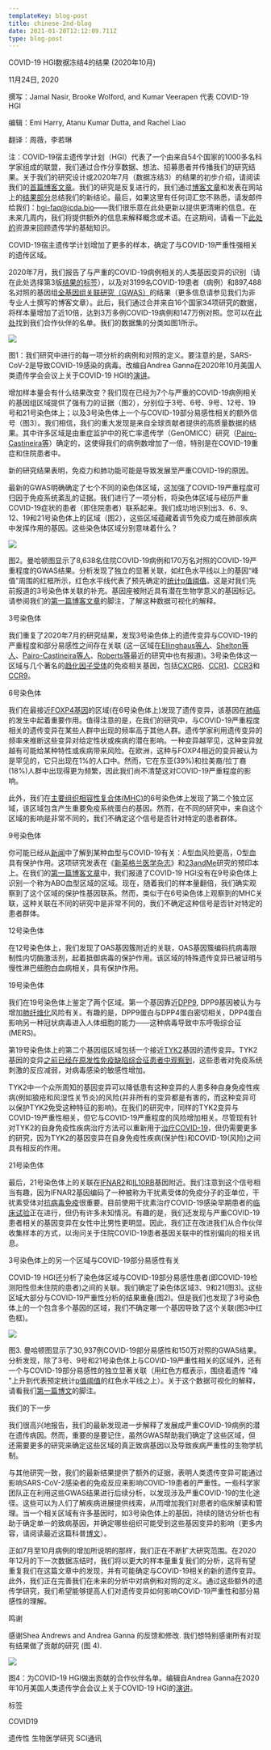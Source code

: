 ```yaml
---
templateKey: blog-post
title: chinese-2nd-blog
date: 2021-01-28T12:12:09.711Z
type: blog-post
---
```



COVID-19 HGI数据冻结4的结果 (2020年10月)

11月24日, 2020

撰写：Jamal Nasir, Brooke Wolford, and Kumar Veerapen 代表 COVID-19 HGI

编辑：Emi Harry, Atanu Kumar Dutta, and Rachel Liao

翻译：周薇，李若琳

注：COVID-19宿主遗传学计划（HGI）代表了一个由来自54个国家的1000多名科学家组成的联盟，我们通过合作分享数据、想法、招募患者并传播我们的研究结果。关于我们的研究设计或2020年7月（数据冻结3）的结果的初步介绍，请阅读我们的[首篇博客文章](https://www.covid19hg.org/blog/2020-09-24-freeze-3-results/)。我们的研究是反复进行的，我们通过[博客文章](https://www.covid19hg.org/blog/)和发表在网站上的[结果部分](https://www.covid19hg.org/results/)总结我们的新结论。最后，如果这里有任何词汇您不熟悉，请发邮件给我们：hgi-faq@icda.bio——我们很乐意在此处更新以提供更清晰的信息。在未来几周内，我们将提供额外的信息来解释概念或术语。在这期间，请看一下[此处的](https://medlineplus.gov/genetics/understanding/)资源来回顾遗传学的基础知识。

COVID-19宿主遗传学计划增加了更多的样本，确定了与COVID-19严重性强相关的遗传区域。

2020年7月，我们报告了与严重的COVID-19病例相关的人类基因变异的识别（请在此处选择第3版[结果的标签](https://www.covid19hg.org/results/)），以及对3199名COVID-19患者（病例）和897,488名对照的基因组[全基因组关联研究（GWAS）](https://www.broadinstitute.org/files/styles/visuals_style/public/GWAS-Explainer-08-02-17.jpg?itok=-6sgc6nN)的结果（更多信息请参见我们为非专业人士撰写的博客文章）。此后，我们通过合并来自16个国家34项研究的数据，将样本量增加了近10倍，达到3万多例COVID-19病例和147万例对照。您可以在[此处](https://www.covid19hg.org/partners/)找到我们合作伙伴的名单。我们的数据集的分类如图1所示。

![](https://lh3.googleusercontent.com/lspUINaSRISAzHpHQIVrQtiMC3Y7kY85BRqx17EVmC9KuyFqMVIYjkJKPUc9hAASE65h-DaQyqBpHFltQ3FAaEXK_iiWYNhmf-LJFSVNGi1cpu7n-PgP7phGxVKi_1unzzIlfGED)

图1：我们研究中进行的每一项分析的病例和对照的定义。要注意的是，SARS-CoV-2是导致COVID-19感染的病毒。改编自Andrea Ganna在2020年10月美国人类遗传学会会议上关于COVID-19 HGI的[演讲](https://www.ashg.org/publications-news/press-releases/results-covid-19-host-genetics-initiative-study-announced/)。

增加样本量会有什么结果改变？我们现在已经为7个与严重的COVID-19病例相关的基因组区域提供了强有力的证据（图2），分别位于3号、6号、9号、12号、19号和21号染色体上；以及3号染色体上一个与COVID-19部分易感性相关的额外信号（图3）。我们相信，我们的重大发现是来自全球贡献者提供的高质量数据的结果。其中许多区域是由重症监护中的死亡率遗传学（GenOMICC）研究（[Pairo-Castineira等](https://www.medrxiv.org/content/10.1101/2020.09.24.20200048v2)）确定的，这使得我们的病例数增加了一倍，特别是在COVID-19重症和住院患者中。

新的研究结果表明，免疫力和肺功能可能是导致发展至严重COVID-19的原因。

最新的GWAS明确确定了七个不同的染色体区域，这加强了COVID-19严重程度可归因于免疫系统紊乱的证据。我们进行了一项分析，将染色体区域与经历严重COVID-19症状的患者（即住院患者）联系起来。我们成功地识别出3、6、9、12、19和21号染色体上的区域（图2），这些区域蕴藏着调节免疫力或在肺部疾病中发挥作用的基因。这些染色体区域分别意味着什么？

![](https://lh6.googleusercontent.com/mjmwBlhOjAEi99lfmwGLg9T8JdmQxU12goRtx-V6PA0b3v4RYmQ0gWReyY4dBUF2HY-DAlUloG3aMPemwCO6x-bR4c_lLQ6qA2CdGNYUO68o__kfODx323DlSZyfJa5SzzIlZnmA)

图2。曼哈顿图显示了8,638名住院COVID-19病例和170万名对照的COVID-19严重程度的GWAS结果。分析发现了独立的显著关联，如红色水平线以上的基因“峰值”周围的红框所示，红色水平线代表了预先确定的[统计p值阈值](https://www.vox.com/latest-news/2019/3/22/18275913/statistical-significance-p-values-explained)。这是对我们先前报道的3号染色体关联的补充。基因座被附近具有潜在生物学意义的基因标记。请参阅我们的[第一篇博客文章](https://www.covid19hg.org/blog/2020-09-24-freeze-3-results/)的脚注，了解这种数据可视化的解释。

3号染色体

我们重复了2020年7月的研究结果，发现3号染色体上的遗传变异与COVID-19的严重程度和部分易感性之间存在关联 (这一区域在[Ellinghaus等人](https://www.nejm.org/doi/full/10.1056/NEJMoa2020283)、[Shelton等人](https://www.medrxiv.org/content/10.1101/2020.09.04.20188318v1)、[Pairo-Castineira等人](https://www.medrxiv.org/content/10.1101/2020.09.24.20200048v2)、[Roberts等](https://www.medrxiv.org/content/10.1101/2020.10.06.20205864v1)最近的研究中也有报道)。3号染色体这一区域与几个著名的[趋化因子受体](https://www.immunology.org/public-information/bitesized-immunology/receptors-and-molecules/chemokines-introduction)的免疫相关基因，包括[CXCR6](https://www.genecards.org/cgi-bin/carddisp.pl?gene=CXCR6)、[CCR1](https://www.genecards.org/cgi-bin/carddisp.pl?gene=CCR1)、[CCR3](https://www.genecards.org/cgi-bin/carddisp.pl?gene=CCR3)和[CCR9](https://www.genecards.org/cgi-bin/carddisp.pl?gene=CCR9)。

6号染色体

我们在最接近[FOXP4基因](https://www.genecards.org/cgi-bin/carddisp.pl?gene=FOXP4)的区域(在6号染色体上)发现了遗传变异，该基因在[肺癌](https://pubmed.ncbi.nlm.nih.gov/25994569/)的发生中起着重要作用。值得注意的是，在我们的研究中，与COVID-19严重程度相关的遗传变异在某些人群中出现的频率高于其他人群。遗传学家利用遗传变异的频率来推断这些变异对给定性状或疾病的潜在影响。一种变异越罕见，这种变异就越有可能给某种特性或疾病带来风险。在欧洲，这种与FOXP4相近的变异被认为是罕见的，它只出现在1%的人口中。然而，它在东亚(39%)和拉美裔/拉丁裔(18%)人群中出现得更为频繁，因此我们尚不清楚这对COVID-19严重程度的影响。

此外，我们在[主要组织相容性复合体(MHC)](https://www.britannica.com/science/major-histocompatibility-complex)的6号染色体上发现了第二个独立区域，该区域包含产生重要免疫系统蛋白的基因。然而，在不同的研究中，来自这个区域的影响是非常不同的，我们不确定这个信号是否针对特定的患者群体。

9号染色体

你可能已经从[新闻](https://edition.cnn.com/2020/07/16/health/blood-types-coronavirus-wellness-scn/index.html)中了解到某种血型与COVID-19有关：A型血风险更高，O型血具有保护作用。这项研究发表在《[新英格兰医学杂志](https://www.nejm.org/doi/full/10.1056/NEJMoa2020283)》和[23andMe](https://www.medrxiv.org/content/10.1101/2020.09.04.20188318v1)研究的预印本上。在我们的[第一篇博客文章](https://www.covid19hg.org/blog/2020-09-24-freeze-3-results/)中，我们报道了COVID-19 HGI没有在9号染色体上识别一个称为ABO血型区域的区域。现在，随着我们的样本量翻倍，我们确实观察到了这个区域的保护性基因联系。然而，类似于在6号染色体上观察到的MHC关联，这种关联在不同的研究中是非常不同的，我们不确定这种信号是否针对特定的患者群体。

12号染色体

在12号染色体上，我们发现了OAS基因簇附近的关联，OAS基因簇编码抗病毒限制性内切酶激活剂，起着抵御病毒的保护作用。该区域的特殊遗传变异已被证明与慢性淋巴细胞白血病相关，具有保护作用。

19号染色体

我们在19号染色体上鉴定了两个区域。第一个基因靠近[DPP9](https://www.genecards.org/cgi-bin/carddisp.pl?gene=DPP9), DPP9基因被认为与增加[肺纤维化](https://www.ncbi.nlm.nih.gov/pmc/articles/PMC4745857/)风险有关。有趣的是，DPP9蛋白与DPP4蛋白密切相关，DPP4蛋白影响另一种冠状病毒进入人体细胞的能力——这种病毒导致中东呼吸综合征(MERS)。

第19号染色体上的第二个基因组区域包括一个接近[TYK2](https://www.bms.com/assets/bms/us/en-us/pdf/tyk2-pathway-fact-sheet.pdf)基因的遗传变异。TYK2基因的变异[之前已经在原发性免疫缺陷综合征患者中观察到](https://www.sciencedirect.com/science/article/pii/S1074761306004791)，这些患者对免疫系统刺激的反应减弱，对病毒感染的敏感性增加。

TYK2中一个众所周知的基因变异可以降低患有这种变异的人患多种自身免疫性疾病(例如狼疮和风湿性关节炎)的风险(并非所有的变异都是有害的，而这种变异可以保护TYK2免受这种特征的影响)。在我们的研究中，同样的TYK2变异与COVID-19严重性相关，但它与COVID-19严重程度的风险增加相关。尽管现有针对TYK2的自身免疫性疾病治疗方法可以重新用于[治疗COVID-19](https://www.thelancet.com/journals/laninf/article/PIIS1473-3099(20)30262-0/fulltext)，但仍需要更多的研究，因为TYK2的基因变异在自身免疫性疾病(保护性)和COVID-19(风险)之间具有相反的作用。

21号染色体

最后，21号染色体上的关联在[IFNAR2](https://www.genecards.org/cgi-bin/carddisp.pl?gene=IFNAR2&keywords=INFAR2)和[IL10RB](https://www.genecards.org/cgi-bin/carddisp.pl?gene=IL10RB&keywords=IL10RB)基因附近。我们注意到这个信号相当有趣，因为IFNAR2基因编码了一种被称为干扰素受体的免疫分子的亚单位，干扰素受体对[抗病毒免疫](https://www.cell.com/trends/genetics/fulltext/S0168-9525(20)30231-6)很重要。目前使用干扰素治疗COVID-19感染早期患者的[临床试验](https://www.covid19treatmentguidelines.nih.gov/immune-based-therapy/immunomodulators/interferons/)正在进行，但仍有许多未知情况。有趣的是，我们还发现与严重COVID-19患者相关的基因变异在女性中比男性更明显。因此，我们正在改进我们从合作伙伴收集样本的方式，以询问关于住院COVID-19患者基因关联中的性别偏向的相关讯息。

3号染色体上的另一个区域与COVID-19部分易感性有关

COVID-19 HGI还分析了染色体区域与COVID-19部分易感性患者(即COVID-19检测阳性但未住院的患者)之间的关联。我们确定了染色体区域3、9和21(图3)。这些区域大部分与COVID-19严重性分析的结果重叠(图2)。但是我们也发现了3号染色体上的一个包含多个基因的区域，我们不确定哪一个基因导致了这个关联(图3中红色框)。

![](https://lh6.googleusercontent.com/fjUrFkF0h9tlnUNUH37DIDu_IMK02ysQ5zFJXUntxXkkAgsZA-NVXh7ff7vhNY0rjPYO1sQur41ElcrNLxntQjL91KiMoYldtpzwgtwthuRTPOCNIjfOg_6VmNwfF9-WwRsWxf6C)

图3. 曼哈顿图显示了30,937例COVID-19部分易感性和150万对照的GWAS结果。分析发现，除了3号、9号和21号染色体上与COVID-19严重性相关的区域外，还有一个与COVID-19部分易感性的独立显著关联（用红色方框表示，围绕着遗传 "峰 "上升到代表预定统计[p值阈值](https://www.vox.com/latest-news/2019/3/22/18275913/statistical-significance-p-values-explained)的红色水平线之上）。关于这个数据可视化的解释，请看我们[第一篇博文](https://www.covid19hg.org/blog/2020-09-24-freeze-3-results/)的脚注。

我们的下一步

我们很高兴地报告，我们的最新发现进一步解释了发展成严重COVID-19病例的潜在遗传病因。然而，重要的是要记住，虽然GWAS帮助我们确定了这些区域，但还需要更多的研究来确定这些区域的真正致病基因以及导致疾病严重性的生物学机制。

与其他研究一致，我们的最新结果提供了额外的证据，表明人类遗传变异可能通过影响SARS-CoV-2感染者的免疫反应来影响COVID-19患者的严重性。一些科学家团队正在利用这些GWAS结果进行后续分析，以发现涉及严重COVID-19的生化途径。这些可以为人们了解疾病进展提供线索，从而增加我们对患者的临床解读和管理。当一个相关区域有许多基因时，如3号染色体上的基因，持续的随访分析也有助于确定单一的致病基因，并确定哪些组织可能受到这些基因变异的影响（更多内容，请阅读最近这篇科普[博文](https://www.covid19hg.org/blog/2020-10-28-twas-working-group/)）。

正如7月至10月病例的增加所说明的那样，我们正在不断扩大研究范围。在2020年12月的下一次数据冻结时，我们将以更大的样本量重复我们的分析，这将有望重复我们在这篇文章中的发现，并有可能确定与COVID-19相关的新的遗传变异。此外，我们正在完善我们在未来的分析中对病例和对照的定义。通过这些额外的遗传学研究，我们希望能够提高人们对遗传变异如何影响COVID-19严重性和部分易感性的理解。

鸣谢

感谢Shea Andrews and Andrea Ganna 的反馈和修改. 我们想特别感谢所有对现有结果做了贡献的研究 (图 4).

![](https://lh4.googleusercontent.com/AmKHOEfuznwJ4X_QP7XKci5aDHXc-UvWBhuQy1A325DxopQkIF6TIzQR_oGEMdk6JwQ2OGNh4l0Qz4JRsQbGIZUzRycemk60m7pg5WSUr_ht2VbYnw1TuTzfdLnsBUuyTUp3wY2i)

图4：为COVID-19 HGI做出贡献的合作伙伴名单。编辑自Andrea Ganna在2020年10月美国人类遗传学会会议上关于COVID-19 HGI的[演讲](https://www.ashg.org/publications-news/press-releases/results-covid-19-host-genetics-initiative-study-announced/)。

标签

COVID19

遗传性 生物医学研究 SCI通讯